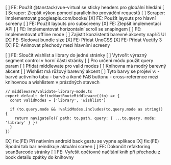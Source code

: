 [ ] FE: Použít @tanstack/vue-virtual se sticky headers pro globální hledání
[ ] Scraper: Zlepšit výkon pomocí parallelního provádění requestů
[ ] Scraper: Implementovat googleapis.com/books/
[X] FE: Použít layouts pro hlavní screeny 
[ ] FE: Použít layouts pro subscreeny
[X] FE: Zlepšit implementaci API
[ ] FE: Implementovat horizontalní scroll se snapingem
[ ] FE: Implementovat offline mode
[ ] Zajistit konzistentí barevné akcenty napříč UI
[X] FE: Sledovat bundle size
[X] FE: Přidat UnoCSS
[X] FE: Přidat Vuetify 3
[X] FE: Animovat přechody mezi hlavními screeny

[ ] FE: Sloučit wishlist a library do jedné stránky
    [ ] Vytvořit výrazný segment control v horní části stránky
    [ ] Pro určení módu použít query param
    [ ] Přidat middlewate pro valid modes
    [ ] Knihovna má modrý barevný akcent
    [ ] Wishlist má růžový barevný akcent
    [ ] Tyto barvy se projeví v:
        - barvě activního tabu
        - barvě a ikoně FAB buttonu
        - cross-reference mezi knihovnou a wishlistem v prázdných stavech


```
// middleware/validate-library-mode.ts
export default defineNuxtRouteMiddleware((to) => {
  const validModes = ['library', 'wishlist']
  
  if (to.query.mode && !validModes.includes(to.query.mode as string)) {
    return navigateTo({ path: to.path, query: { ...to.query, mode: 'library' } })
  }
})
```
[X] fix:(FE) Při nativním android back gestu se vypne aplikace
[X] fix:(FE) Spodní tab bar neindikuje aktuální screen
[ ] FE: Dokončit refaktoring scanBarcode stránky
[ ] FE: Vyřešit opětovné načítání knih při přechodu z book detailu zpátky do knihovny